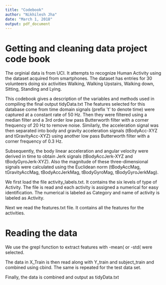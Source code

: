 ```yaml
---
title: "Codebook"
author: "Nikhilesh Jha"
date: "March 1, 2018"
output: pdf_document
---
```


# Getting and cleaning data project code book

The orginial data is from UCI. It attempts to recognize Human Activity using the dataset acquired from smartphones. The dataset has entries for 30 volunteers doing six activities Walking, Walking Upstairs, Walking down, Sitting, Standing and Lying.

This codebook gives a description of the variables and methods used in compiling the final output tidyData.txt
The features selected for this database come from time domain signals (prefix 't' to denote time) were captured at a constant rate of 50 Hz. Then they were filtered using a median filter and a 3rd order low pass Butterworth filter with a corner frequency of 20 Hz to remove noise. Similarly, the acceleration signal was then separated into body and gravity acceleration signals (tBodyAcc-XYZ and tGravityAcc-XYZ) using another low pass Butterworth filter with a corner frequency of 0.3 Hz. 

Subsequently, the body linear acceleration and angular velocity were derived in time to obtain Jerk signals (tBodyAccJerk-XYZ and tBodyGyroJerk-XYZ). Also the magnitude of these three-dimensional signals were calculated using the Euclidean norm (tBodyAccMag, tGravityAccMag, tBodyAccJerkMag, tBodyGyroMag, tBodyGyroJerkMag).

We first load the file activity_labels.txt. It contains the six levels of type of Activity. The file is read and each activity is assigned a numerical for easy identification. The numerical is labeled as Category and name of activity is labeled as Activity.

Next we read the features.txt file. It contains all the features for the activities.

# Reading the data

We use the grepl function to extract features with -mean( or -std( were selected.

The data in X_Train is then read along with Y_train and subject_train and combined using cbind. The same is repeated for the test data set.

Finally, the data is combined and output as tidyData.txt
